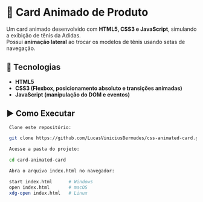 # 👟 Card Animado de Produto

Um card animado desenvolvido com **HTML5, CSS3 e JavaScript**, simulando a exibição de tênis da Adidas.  
Possui **animação lateral** ao trocar os modelos de tênis usando setas de navegação.


## 🚀 Tecnologias

- **HTML5**
- **CSS3 (Flexbox, posicionamento absoluto e transições animadas)**
- **JavaScript (manipulação do DOM e eventos)**

## ▶️ Como Executar
   ```bash
    Clone este repositório:

    git clone https://github.com/LucasViniciusBermudes/css-animated-card.git

    Acesse a pasta do projeto:

    cd card-animated-card

    Abra o arquivo index.html no navegador:

    start index.html      # Windows
    open index.html       # macOS
    xdg-open index.html   # Linux
